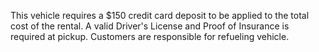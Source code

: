 This vehicle requires a $150 credit card deposit to be applied to the total cost of the rental.
A valid Driver's License and Proof of Insurance is required at pickup.
Customers are responsible for refueling vehicle.
